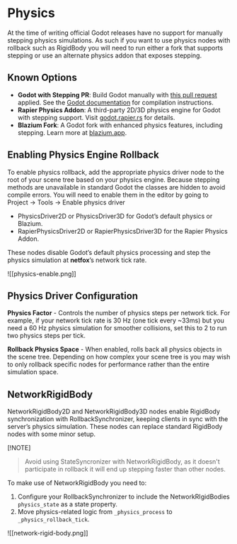 # Physics

At the time of writing official Godot releases have no support for manually stepping physics simulations. As such if you want to use physics nodes with rollback such as RigidBody you will need to run either a fork that supports stepping or use an alternate physics addon that exposes stepping.

## Known Options

- **Godot with Stepping PR**: Build Godot manually with [this pull request](https://github.com/godotengine/godot/pull/76462) applied. See the [Godot documentation](https://docs.godotengine.org/en/stable/contributing/development/compiling/index.html) for compilation instructions.
- **Rapier Physics Addon**: A third-party 2D/3D physics engine for Godot with stepping support. Visit [godot.rapier.rs](https://godot.rapier.rs/) for details.
- **Blazium Fork**: A Godot fork with enhanced physics features, including stepping. Learn more at [blazium.app](https://blazium.app/).

## Enabling Physics Engine Rollback

To enable physics rollback, add the appropriate physics driver node to the root of your scene tree based on your physics engine. Because stepping methods are unavailable in standard Godot the classes are hidden to avoid compile errors. You will need to enable them in the editor by going to Project -> Tools -> Enable physics driver

- PhysicsDriver2D or PhysicsDriver3D for Godot’s default physics or Blazium.
- RapierPhysicsDriver2D or RapierPhysicsDriver3D for the Rapier Physics Addon.

These nodes disable Godot’s default physics processing and step the physics simulation at **netfox**’s network tick rate.

![[physics-enable.png]]

## Physics Driver Configuration

**Physics Factor** -  Controls the number of physics steps per network tick. For example, if your network tick rate is 30 Hz (one tick every ~33ms) but you need a 60 Hz physics simulation for smoother collisions, set this to 2 to run two physics steps per tick. 

**Rollback Physics Space** - When enabled, rolls back all physics objects in the scene tree. Depending on how complex your scene tree is you may wish to only rollback specific nodes for performance rather than the entire simulation space.

## NetworkRigidBody

NetworkRigidBody2D and NetworkRigidBody3D nodes enable RigidBody synchronization with RollbackSynchronizer, keeping clients in sync with the server’s physics simulation. These nodes can replace standard RigidBody nodes with some minor setup.

[!NOTE]

> Avoid using StateSyncronizer with NetworkRigidBody, as it doesn't participate in rollback it will end up stepping faster than other nodes.



To make use of NetworkRigidBody you need to:

1. Configure your RollbackSynchronizer to include the NetworkRIgidBodies `physics_state` as a state property.
2. Move physics-related logic from `_physics_process` to `_physics_rollback_tick`.

![[network-rigid-body.png]]
